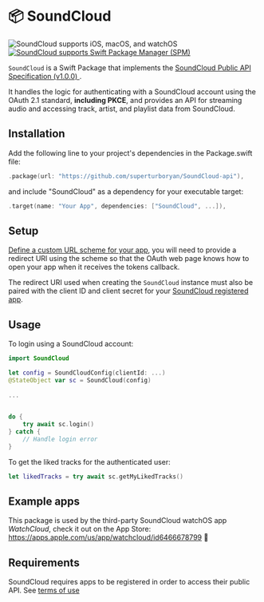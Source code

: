 # 📦 SoundCloud
<img src="https://img.shields.io/badge/platforms-iOS%2013%20%7C%20watchOS%209-333333.svg" alt="SoundCloud supports iOS, macOS, and watchOS"/> <a href="https://github.com/apple/swift-package-manager" target="_blank"><img src="https://img.shields.io/badge/Swift%20Package%20Manager-compatible-brightgreen.svg" alt="SoundCloud supports Swift Package Manager (SPM)"></a>

`SoundCloud` is a Swift Package that implements the [SoundCloud Public API Specification (v1.0.0) ](https://developers.soundcloud.com/docs/api/explorer/open-api). 

It handles the logic for authenticating with a SoundCloud account using the OAuth 2.1 standard, **including PKCE**, and provides an API for streaming audio and accessing track, artist, and playlist data from SoundCloud.

## Installation
Add the following line to your project's dependencies in the Package.swift file:

```swift
.package(url: "https://github.com/superturboryan/SoundCloud-api"),
```

and include "SoundCloud" as a dependency for your executable target:

```swift
.target(name: "Your App", dependencies: ["SoundCloud", ...]),
```

## Setup
[Define a custom URL scheme for your app](https://developer.apple.com/documentation/xcode/defining-a-custom-url-scheme-for-your-app), you will need to provide a redirect URI using the scheme so that the OAuth web page knows how to open your app when it receives the tokens callback.     
  
The redirect URI used when creating the `SoundCloud` instance must also be paired with the client ID and client secret for your [SoundCloud registered app](https://soundcloud.com/you/apps).

## Usage
To login using a SoundCloud account:

```swift
import SoundCloud

let config = SoundCloudConfig(clientId: ...)
@StateObject var sc = SoundCloud(config)  
  
...  

    
do {
    try await sc.login()
} catch {
    // Handle login error
}

```

To get the liked tracks for the authenticated user:

```swift
let likedTracks = try await sc.getMyLikedTracks()
```

## Example apps
This package is used by the third-party SoundCloud watchOS app _WatchCloud_, check it out on the App Store: https://apps.apple.com/us/app/watchcloud/id6466678799 📲


## Requirements
SoundCloud requires apps to be registered in order to access their public API. See [terms of use](https://developers.soundcloud.com/docs/api/terms-of-use)
